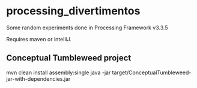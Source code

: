 # processing_divertimentos
Some random experiments done in Processing Framework v3.3.5

Requires maven or intelliJ.

## Conceptual Tumbleweed project
mvn clean install assembly:single
java -jar target/ConceptualTumbleweed-jar-with-dependencies.jar
